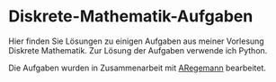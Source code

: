 # Diskrete-Mathematik-Aufgaben

Hier finden Sie Lösungen zu einigen Aufgaben aus meiner Vorlesung Diskrete Mathematik.
Zur Lösung der Aufgaben verwende ich Python.

Die Aufgaben wurden in Zusammenarbeit mit [ARegemann](https://github.com/ARegemann) bearbeitet.